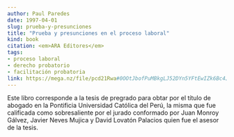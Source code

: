 ```yaml
---
author: Paul Paredes
date: 1997-04-01
slug: prueba-y-presunciones
title: "Prueba y presunciones en el proceso laboral"
kind: book
citation: <em>ARA Editores</em>
tags:
- proceso laboral
- derecho probatorio
- facilitación probatoria
link: https://mega.nz/file/pcd21Rwa#0OOtJbofPuMBkgLJ52DYn5YFtEwIZk6Bc4J93ZvZkNo
---
```


Este libro corresponde a la tesis de pregrado para obtar por el título de abogado en la Pontificia Universidad Católica del Perú, la misma que fue calificada como sobresaliente por el jurado conformado por Juan Monroy Gálvez, Javier Neves Mujica y David Lovatón Palacios quien fue el asesor de la tesis.

